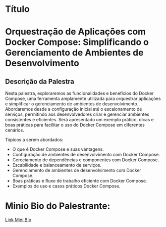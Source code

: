 # Título
# Orquestração de Aplicações com Docker Compose: Simplificando o Gerenciamento de Ambientes de Desenvolvimento


## Descrição da Palestra
Nesta palestra, exploraremos as funcionalidades e benefícios do Docker Compose, uma ferramenta amplamente utilizada para orquestrar aplicações e simplificar o gerenciamento de ambientes de desenvolvimento. Abordaremos desde a configuração inicial até o escalonamento de serviços, permitindo aos desenvolvedores criar e gerenciar ambientes consistentes e eficientes. Será apresentado um exemplo prático, dicas e boas práticas para facilitar o uso do Docker Compose em diferentes cenários.

Tópicos a serem abordados:


* O que é Docker Compose e suas vantagens.
* Configuração de ambientes de desenvolvimento com Docker Compose.
* Gereciamento de dependências e componentes com Docker Compose.
* Escabilidade e balanceamento de serviços.
* Gerenciamento de ambientes de desenvolvimento com Docker Compose.
* Boas práticas e fluxo de trabalho eficiente com Docker Compose.
* Exemplos de uso e casos práticos Docker Compose.


# Minio Bio do Palestrante:

[Link Mini Bio](../../../speakers/Marcos_Junior_Churkin.md)


 
